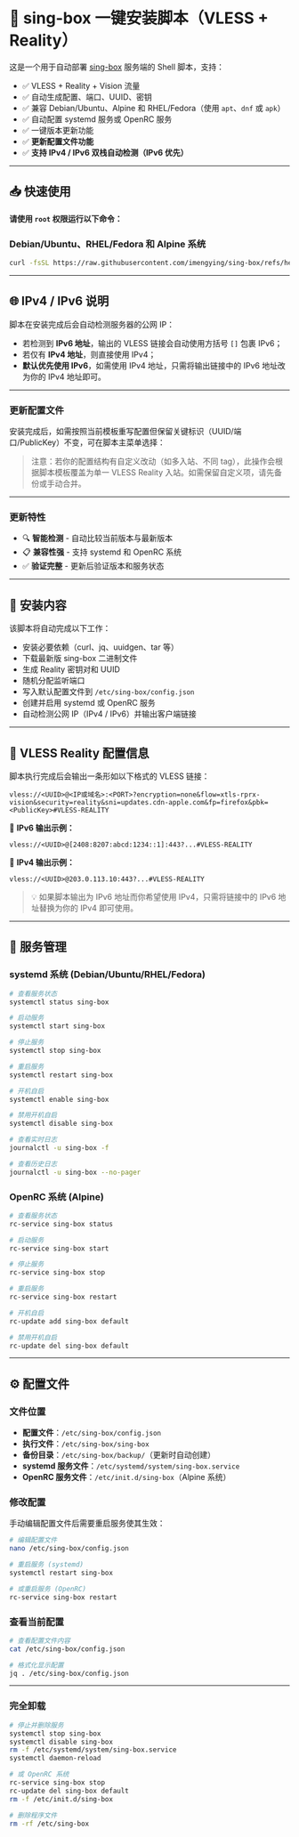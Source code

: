 # 🧊 sing-box 一键安装脚本（VLESS + Reality）

这是一个用于自动部署 [sing-box](https://github.com/SagerNet/sing-box) 服务端的 Shell 脚本，支持：

* ✅ VLESS + Reality + Vision 流量
* ✅ 自动生成配置、端口、UUID、密钥
* ✅ 兼容 Debian/Ubuntu、Alpine 和 RHEL/Fedora（使用 `apt`、`dnf` 或 `apk`）
* ✅ 自动配置 systemd 服务或 OpenRC 服务
* ✅ 一键版本更新功能
* ✅ **更新配置文件功能**
* ✅ **支持 IPv4 / IPv6 双栈自动检测（IPv6 优先）**

---

## 📥 快速使用

**请使用 `root` 权限运行以下命令：**

### Debian/Ubuntu、RHEL/Fedora 和 Alpine 系统

```bash
curl -fsSL https://raw.githubusercontent.com/imengying/sing-box/refs/heads/main/sing-box.sh | bash
```
---
## 🌐 IPv4 / IPv6 说明

脚本在安装完成后会自动检测服务器的公网 IP：

* 若检测到 **IPv6 地址**，输出的 VLESS 链接会自动使用方括号 `[]` 包裹 IPv6；
* 若仅有 **IPv4 地址**，则直接使用 IPv4；
* **默认优先使用 IPv6**，如需使用 IPv4 地址，只需将输出链接中的 IPv6 地址改为你的 IPv4 地址即可。

---

### 更新配置文件

安装完成后，如需按照当前模板重写配置但保留关键标识（UUID/端口/PublicKey）不变，可在脚本主菜单选择：

> 注意：若你的配置结构有自定义改动（如多入站、不同 tag），此操作会根据脚本模板覆盖为单一 VLESS Reality 入站。如需保留自定义项，请先备份或手动合并。

---

### 更新特性

* 🔍 **智能检测** - 自动比较当前版本与最新版本
* 📋 **兼容性强** - 支持 systemd 和 OpenRC 系统
* ✅ **验证完整** - 更新后验证版本和服务状态

---

## 📂 安装内容

该脚本将自动完成以下工作：

* 安装必要依赖（curl、jq、uuidgen、tar 等）
* 下载最新版 sing-box 二进制文件
* 生成 Reality 密钥对和 UUID
* 随机分配监听端口
* 写入默认配置文件到 `/etc/sing-box/config.json`
* 创建并启用 systemd 或 OpenRC 服务
* 自动检测公网 IP（IPv4 / IPv6）并输出客户端链接

---

## 🔐 VLESS Reality 配置信息

脚本执行完成后会输出一条形如以下格式的 VLESS 链接：

```
vless://<UUID>@<IP或域名>:<PORT>?encryption=none&flow=xtls-rprx-vision&security=reality&sni=updates.cdn-apple.com&fp=firefox&pbk=<PublicKey>#VLESS-REALITY
```

📌 **IPv6 输出示例：**

```
vless://<UUID>@[2408:8207:abcd:1234::1]:443?...#VLESS-REALITY
```

📌 **IPv4 输出示例：**

```
vless://<UUID>@203.0.113.10:443?...#VLESS-REALITY
```

> 💡 如果脚本输出为 IPv6 地址而你希望使用 IPv4，只需将链接中的 IPv6 地址替换为你的 IPv4 即可使用。

---

## 🧰 服务管理

### systemd 系统 (Debian/Ubuntu/RHEL/Fedora)

```bash
# 查看服务状态
systemctl status sing-box

# 启动服务
systemctl start sing-box

# 停止服务
systemctl stop sing-box

# 重启服务
systemctl restart sing-box

# 开机自启
systemctl enable sing-box

# 禁用开机自启
systemctl disable sing-box

# 查看实时日志
journalctl -u sing-box -f

# 查看历史日志
journalctl -u sing-box --no-pager
```

### OpenRC 系统 (Alpine)

```bash
# 查看服务状态
rc-service sing-box status

# 启动服务
rc-service sing-box start

# 停止服务
rc-service sing-box stop

# 重启服务
rc-service sing-box restart

# 开机自启
rc-update add sing-box default

# 禁用开机自启
rc-update del sing-box default
```

---

## ⚙️ 配置文件

### 文件位置

* **配置文件**：`/etc/sing-box/config.json`
* **执行文件**：`/etc/sing-box/sing-box`
* **备份目录**：`/etc/sing-box/backup/`（更新时自动创建）
* **systemd 服务文件**：`/etc/systemd/system/sing-box.service`
* **OpenRC 服务文件**：`/etc/init.d/sing-box`（Alpine 系统）

### 修改配置

手动编辑配置文件后需要重启服务使其生效：

```bash
# 编辑配置文件
nano /etc/sing-box/config.json

# 重启服务 (systemd)
systemctl restart sing-box

# 或重启服务 (OpenRC)
rc-service sing-box restart
```

### 查看当前配置

```bash
# 查看配置文件内容
cat /etc/sing-box/config.json

# 格式化显示配置
jq . /etc/sing-box/config.json
```

---

### 完全卸载

```bash
# 停止并删除服务
systemctl stop sing-box
systemctl disable sing-box
rm -f /etc/systemd/system/sing-box.service
systemctl daemon-reload

# 或 OpenRC 系统
rc-service sing-box stop
rc-update del sing-box default
rm -f /etc/init.d/sing-box

# 删除程序文件
rm -rf /etc/sing-box
```